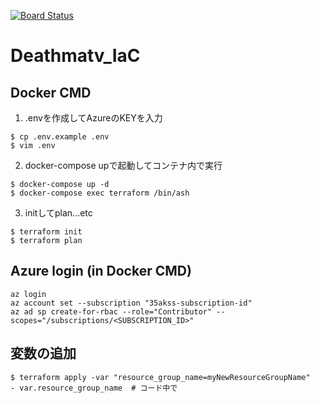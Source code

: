 [![Board Status](https://dev.azure.com/Tech-fusionStudio/4f341ad5-8d2f-47ac-89db-74ee7fa176ce/b12509d1-23de-4847-bdb3-6fa2afcec73f/_apis/work/boardbadge/150a41c3-a61d-4d84-9a8e-baee6a7a530f)](https://dev.azure.com/Tech-fusionStudio/4f341ad5-8d2f-47ac-89db-74ee7fa176ce/_boards/board/t/b12509d1-23de-4847-bdb3-6fa2afcec73f/Microsoft.RequirementCategory)
# Deathmatv_IaC

## Docker CMD
1. .envを作成してAzureのKEYを入力
```
$ cp .env.example .env
$ vim .env
```

2. docker-compose upで起動してコンテナ内で実行
```
$ docker-compose up -d
$ docker-compose exec terraform /bin/ash
```

3. initしてplan...etc
```
$ terraform init
$ terraform plan
```

## Azure login (in Docker CMD)
```
az login
az account set --subscription "35akss-subscription-id"
az ad sp create-for-rbac --role="Contributor" --scopes="/subscriptions/<SUBSCRIPTION_ID>"
```

## 変数の追加
```
$ terraform apply -var "resource_group_name=myNewResourceGroupName"
- var.resource_group_name  # コード中で
```